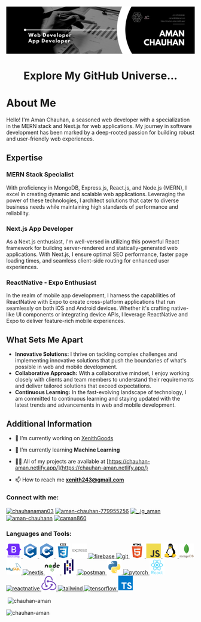 ![logo](https://github.com/Chauhan-Aman/Chauhan-Aman/blob/main/Github-cover.png)
<h1 align="center">Explore My GitHub Universe...</h1>
<h1>About Me</h1>
  <p>Hello! I'm Aman Chauhan, a seasoned web developer with a specialization in the MERN stack and Next.js for web applications. My journey in software development has been marked by a deep-rooted passion for building robust and user-friendly web experiences.</p>

  <h2>Expertise</h2>
  <h3>MERN Stack Specialist</h3>
  <p>With proficiency in MongoDB, Express.js, React.js, and Node.js (MERN), I excel in creating dynamic and scalable web applications. Leveraging the power of these technologies, I architect solutions that cater to diverse business needs while maintaining high standards of performance and reliability.</p>

  <h3>Next.js App Developer</h3>
  <p>As a Next.js enthusiast, I'm well-versed in utilizing this powerful React framework for building server-rendered and statically-generated web applications. With Next.js, I ensure optimal SEO performance, faster page loading times, and seamless client-side routing for enhanced user experiences.</p>

  <h3>ReactNative - Expo Enthusiast</h3>
  <p>In the realm of mobile app development, I harness the capabilities of ReactNative with Expo to create cross-platform applications that run seamlessly on both iOS and Android devices. Whether it's crafting native-like UI components or integrating device APIs, I leverage ReactNative and Expo to deliver feature-rich mobile experiences.</p>

  <h2>What Sets Me Apart</h2>
  <ul>
    <li><strong>Innovative Solutions:</strong> I thrive on tackling complex challenges and implementing innovative solutions that push the boundaries of what's possible in web and mobile development.</li>
    <li><strong>Collaborative Approach:</strong> With a collaborative mindset, I enjoy working closely with clients and team members to understand their requirements and deliver tailored solutions that exceed expectations.</li>
    <li><strong>Continuous Learning:</strong> In the fast-evolving landscape of technology, I am committed to continuous learning and staying updated with the latest trends and advancements in web and mobile development.</li>
  </ul>

<h2>Additional Information</h2>

- 🔭 I’m currently working on [XenithGoods](https://xenithgoods.vercel.app/)

- 🌱 I’m currently learning **Machine Learning**

- 👨‍💻 All of my projects are available at [https://chauhan-aman.netlify.app/](https://chauhan-aman.netlify.app/)

- 📫 How to reach me **xenith243@gmail.com**

<!--<img align="right" alt="coding" width="400" src="https://media2.giphy.com/media/v1.Y2lkPTc5MGI3NjExOG01N3V6aXNrYXdka3h4bWVzemg5MjY4dXN1OTJkOHJuNnBjOTdzcyZlcD12MV9pbnRlcm5hbF9naWZfYnlfaWQmY3Q9Zw/YatrMUJa1N6P6/giphy.gif">-->

<h3 align="left">Connect with me:</h3>
<p align="left">
<a href="https://twitter.com/chauhanaman03" target="blank"><img align="center" src="https://raw.githubusercontent.com/rahuldkjain/github-profile-readme-generator/master/src/images/icons/Social/twitter.svg" alt="chauhanaman03" height="30" width="40" /></a>
<a href="https://linkedin.com/in/aman-chauhan-779955256" target="blank"><img align="center" src="https://raw.githubusercontent.com/rahuldkjain/github-profile-readme-generator/master/src/images/icons/Social/linked-in-alt.svg" alt="aman-chauhan-779955256" height="30" width="40" /></a>
<a href="https://instagram.com/_.ig_aman" target="blank"><img align="center" src="https://raw.githubusercontent.com/rahuldkjain/github-profile-readme-generator/master/src/images/icons/Social/instagram.svg" alt="_.ig_aman" height="30" width="40" /></a>
<a href="https://www.youtube.com/c/aman-chauhann" target="blank"><img align="center" src="https://raw.githubusercontent.com/rahuldkjain/github-profile-readme-generator/master/src/images/icons/Social/youtube.svg" alt="aman-chauhann" height="30" width="40" /></a>
<a href="https://www.leetcode.com/caman860" target="blank"><img align="center" src="https://raw.githubusercontent.com/rahuldkjain/github-profile-readme-generator/master/src/images/icons/Social/leet-code.svg" alt="caman860" height="30" width="40" /></a>
</p>

<h3 align="left">Languages and Tools:</h3>
<p align="left"> <a href="https://getbootstrap.com" target="_blank" rel="noreferrer"> <img src="https://raw.githubusercontent.com/devicons/devicon/master/icons/bootstrap/bootstrap-plain-wordmark.svg" alt="bootstrap" width="40" height="40"/> </a> <a href="https://www.cprogramming.com/" target="_blank" rel="noreferrer"> <img src="https://raw.githubusercontent.com/devicons/devicon/master/icons/c/c-original.svg" alt="c" width="40" height="40"/> </a> <a href="https://www.w3schools.com/cpp/" target="_blank" rel="noreferrer"> <img src="https://raw.githubusercontent.com/devicons/devicon/master/icons/cplusplus/cplusplus-original.svg" alt="cplusplus" width="40" height="40"/> </a> <a href="https://www.w3schools.com/css/" target="_blank" rel="noreferrer"> <img src="https://raw.githubusercontent.com/devicons/devicon/master/icons/css3/css3-original-wordmark.svg" alt="css3" width="40" height="40"/> </a> <a href="https://expressjs.com" target="_blank" rel="noreferrer"> <img src="https://raw.githubusercontent.com/devicons/devicon/master/icons/express/express-original-wordmark.svg" alt="express" width="40" height="40"/> </a> <a href="https://firebase.google.com/" target="_blank" rel="noreferrer"> <img src="https://www.vectorlogo.zone/logos/firebase/firebase-icon.svg" alt="firebase" width="40" height="40"/> </a> <a href="https://git-scm.com/" target="_blank" rel="noreferrer"> <img src="https://www.vectorlogo.zone/logos/git-scm/git-scm-icon.svg" alt="git" width="40" height="40"/> </a> <a href="https://www.w3.org/html/" target="_blank" rel="noreferrer"> <img src="https://raw.githubusercontent.com/devicons/devicon/master/icons/html5/html5-original-wordmark.svg" alt="html5" width="40" height="40"/> </a> <a href="https://developer.mozilla.org/en-US/docs/Web/JavaScript" target="_blank" rel="noreferrer"> <img src="https://raw.githubusercontent.com/devicons/devicon/master/icons/javascript/javascript-original.svg" alt="javascript" width="40" height="40"/> </a> <a href="https://www.linux.org/" target="_blank" rel="noreferrer"> <img src="https://raw.githubusercontent.com/devicons/devicon/master/icons/linux/linux-original.svg" alt="linux" width="40" height="40"/> </a> <a href="https://www.mongodb.com/" target="_blank" rel="noreferrer"> <img src="https://raw.githubusercontent.com/devicons/devicon/master/icons/mongodb/mongodb-original-wordmark.svg" alt="mongodb" width="40" height="40"/> </a> <a href="https://www.mysql.com/" target="_blank" rel="noreferrer"> <img src="https://raw.githubusercontent.com/devicons/devicon/master/icons/mysql/mysql-original-wordmark.svg" alt="mysql" width="40" height="40"/> </a> <a href="https://nextjs.org/" target="_blank" rel="noreferrer"> <img src="https://cdn.worldvectorlogo.com/logos/nextjs-2.svg" alt="nextjs" width="40" height="40"/> </a> <a href="https://nodejs.org" target="_blank" rel="noreferrer"> <img src="https://raw.githubusercontent.com/devicons/devicon/master/icons/nodejs/nodejs-original-wordmark.svg" alt="nodejs" width="40" height="40"/> </a> <a href="https://pandas.pydata.org/" target="_blank" rel="noreferrer"> <img src="https://raw.githubusercontent.com/devicons/devicon/2ae2a900d2f041da66e950e4d48052658d850630/icons/pandas/pandas-original.svg" alt="pandas" width="40" height="40"/> </a> <a href="https://postman.com" target="_blank" rel="noreferrer"> <img src="https://www.vectorlogo.zone/logos/getpostman/getpostman-icon.svg" alt="postman" width="40" height="40"/> </a> <a href="https://www.python.org" target="_blank" rel="noreferrer"> <img src="https://raw.githubusercontent.com/devicons/devicon/master/icons/python/python-original.svg" alt="python" width="40" height="40"/> </a> <a href="https://pytorch.org/" target="_blank" rel="noreferrer"> <img src="https://www.vectorlogo.zone/logos/pytorch/pytorch-icon.svg" alt="pytorch" width="40" height="40"/> </a> <a href="https://reactjs.org/" target="_blank" rel="noreferrer"> <img src="https://raw.githubusercontent.com/devicons/devicon/master/icons/react/react-original-wordmark.svg" alt="react" width="40" height="40"/> </a> <a href="https://reactnative.dev/" target="_blank" rel="noreferrer"> <img src="https://reactnative.dev/img/header_logo.svg" alt="reactnative" width="40" height="40"/> </a> <a href="https://redux.js.org" target="_blank" rel="noreferrer"> <img src="https://raw.githubusercontent.com/devicons/devicon/master/icons/redux/redux-original.svg" alt="redux" width="40" height="40"/> </a> <a href="https://tailwindcss.com/" target="_blank" rel="noreferrer"> <img src="https://www.vectorlogo.zone/logos/tailwindcss/tailwindcss-icon.svg" alt="tailwind" width="40" height="40"/> </a> <a href="https://www.tensorflow.org" target="_blank" rel="noreferrer"> <img src="https://www.vectorlogo.zone/logos/tensorflow/tensorflow-icon.svg" alt="tensorflow" width="40" height="40"/> </a> <a href="https://www.typescriptlang.org/" target="_blank" rel="noreferrer"> <img src="https://raw.githubusercontent.com/devicons/devicon/master/icons/typescript/typescript-original.svg" alt="typescript" width="40" height="40"/> </a> </p>

<p>&nbsp;<img align="center" src="https://github-readme-stats.vercel.app/api?username=chauhan-aman&show_icons=true&locale=en" alt="chauhan-aman" /></p>

<p><img align="center" src="https://github-readme-streak-stats.herokuapp.com/?user=chauhan-aman&" alt="chauhan-aman" /></p>
